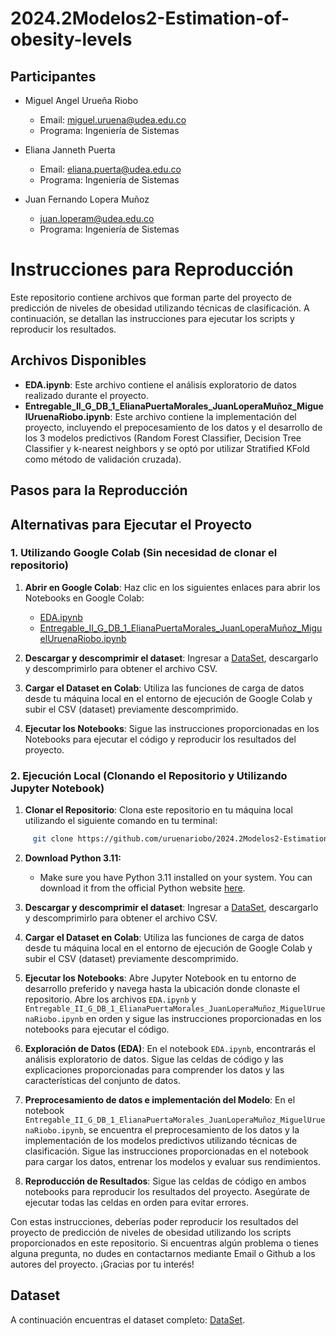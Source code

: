 # 2024.2Modelos2-Estimation-of-obesity-levels

## Participantes

- Miguel Angel Urueña Riobo
  - Email: miguel.uruena@udea.edu.co
  - Programa: Ingeniería de Sistemas
 
- Eliana Janneth Puerta
  - Email: eliana.puerta@udea.edu.co
  - Programa: Ingeniería de Sistemas
    
- Juan Fernando Lopera Muñoz
  - juan.loperam@udea.edu.co
  - Programa: Ingeniería de Sistemas

# Instrucciones para Reproducción

Este repositorio contiene archivos que forman parte del proyecto de predicción de niveles de obesidad utilizando técnicas de clasificación. A continuación, se detallan las instrucciones para ejecutar los scripts y reproducir los resultados.

## Archivos Disponibles

- **EDA.ipynb**: Este archivo contiene el análisis exploratorio de datos realizado durante el proyecto.
- **Entregable_II_G_DB_1_ElianaPuertaMorales_JuanLoperaMuñoz_MiguelUruenaRiobo.ipynb**: Este archivo contiene la implementación del proyecto, incluyendo el prepocesamiento de los datos y el desarrollo de los 3 modelos predictivos (Random Forest Classifier, Decision Tree Classifier y k-nearest neighbors y se optó por utilizar Stratified KFold como método de validación cruzada).

## Pasos para la Reproducción

## Alternativas para Ejecutar el Proyecto

### 1. Utilizando Google Colab (Sin necesidad de clonar el repositorio)

1. **Abrir en Google Colab**: Haz clic en los siguientes enlaces para abrir los Notebooks en Google Colab:
   - [EDA.ipynb](https://colab.research.google.com/github/uruenariobo/2024.2Modelos2-Estimation-of-obesity-levels/blob/main/notebooks/EDA.ipynb)
   - [Entregable_II_G_DB_1_ElianaPuertaMorales_JuanLoperaMuñoz_MiguelUruenaRiobo.ipynb](https://colab.research.google.com/github/uruenariobo/2024.2Modelos2-Estimation-of-obesity-levels/blob/main/notebooks/Entregable_II_G_DB_1_ElianaPuertaMorales_JuanLoperaMuñoz_MiguelUruenaRiobo.ipynb)

2. **Descargar y descomprimir el dataset**: Ingresar a [DataSet](https://archive.ics.uci.edu/dataset/544/estimation+of+obesity+levels+based+on+eating+habits+and+physical+condition), descargarlo y descomprimirlo para obtener el archivo CSV.
    
2. **Cargar el Dataset en Colab**: Utiliza las funciones de carga de datos desde tu máquina local en el entorno de ejecución de Google Colab y subir el CSV (dataset) previamente descomprimido.

3. **Ejecutar los Notebooks**: Sigue las instrucciones proporcionadas en los Notebooks para ejecutar el código y reproducir los resultados del proyecto.

### 2. Ejecución Local (Clonando el Repositorio y Utilizando Jupyter Notebook)

1. **Clonar el Repositorio**: Clona este repositorio en tu máquina local utilizando el siguiente comando en tu terminal:

```bash
     git clone https://github.com/uruenariobo/2024.2Modelos2-Estimation-of-obesity-levels
```

2. **Download Python 3.11:**
   - Make sure you have Python 3.11 installed on your system. You can download it from the official Python website [here](https://www.python.org/downloads/release/python-3110/).
  
3. **Descargar y descomprimir el dataset**: Ingresar a [DataSet](https://archive.ics.uci.edu/dataset/544/estimation+of+obesity+levels+based+on+eating+habits+and+physical+condition), descargarlo y descomprimirlo para obtener el archivo CSV.
    
4. **Cargar el Dataset en Colab**: Utiliza las funciones de carga de datos desde tu máquina local en el entorno de ejecución de Google Colab y subir el CSV (dataset) previamente descomprimido.

5. **Ejecutar los Notebooks**: Abre Jupyter Notebook en tu entorno de desarrollo preferido y navega hasta la ubicación donde clonaste el repositorio. Abre los archivos `EDA.ipynb` y `Entregable_II_G_DB_1_ElianaPuertaMorales_JuanLoperaMuñoz_MiguelUruenaRiobo.ipynb` en orden y sigue las instrucciones proporcionadas en los notebooks para ejecutar el código.

6. **Exploración de Datos (EDA)**: En el notebook `EDA.ipynb`, encontrarás el análisis exploratorio de datos. Sigue las celdas de código y las explicaciones proporcionadas para comprender los datos y las características del conjunto de datos.

7. **Preprocesamiento de datos e implementación del Modelo**: En el notebook `Entregable_II_G_DB_1_ElianaPuertaMorales_JuanLoperaMuñoz_MiguelUruenaRiobo.ipynb`, se encuentra el preprocesamiento de los datos y la implementación de los modelos predictivos utilizando técnicas de clasificación. Sigue las instrucciones proporcionadas en el notebook para cargar los datos, entrenar los modelos y evaluar sus rendimientos.

8. **Reproducción de Resultados**: Sigue las celdas de código en ambos notebooks para reproducir los resultados del proyecto. Asegúrate de ejecutar todas las celdas en orden para evitar errores.

Con estas instrucciones, deberías poder reproducir los resultados del proyecto de predicción de niveles de obesidad utilizando los scripts proporcionados en este repositorio. Si encuentras algún problema o tienes alguna pregunta, no dudes en contactarnos mediante Email o Github a los autores del proyecto. ¡Gracias por tu interés!

## Dataset

A continuación encuentras el dataset completo: [DataSet](https://archive.ics.uci.edu/dataset/544/estimation+of+obesity+levels+based+on+eating+habits+and+physical+condition).
